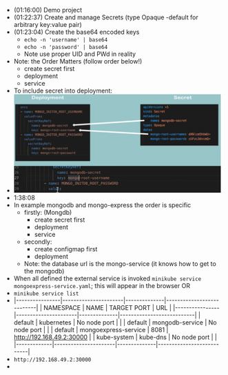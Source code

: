 - (01:16:00) Demo project
- (01:22:37) Create and manage Secrets (type Opaque -default for arbitrary key:value pair)
- (01:23:04) Create the base64 encoded keys
	- `echo -n 'username' | base64`
	- `echo -n 'password' | base64`
	- Note use proper UID and PWd in reality
- Note:  the Order Matters (follow order below!)
	- create secret first
	- deployment
	- service
- To include secret into deployment:
- ![image.png](../assets/image_1686918180776_0.png)
- 1:38:08
- In example mongodb and mongo-express the order is specific
	- firstly: (Mongdb)
		- create secret first
		- deployment
		- service
	- secondly:
		- create configmap first
		- deployment
	- Note: the database url is the mongo-service (it knows how to get to the mongodb)
- When all defined the external service is invoked `minikube service mongoexpress-service.yaml`; this will appear in the browser  OR
- `minikube service list`
- |----------------|----------------------|--------------|---------------------------|
  |  NAMESPACE  |         NAME         | TARGET PORT  |            URL            |
  |----------------|----------------------|--------------|---------------------------|
  | default             | kubernetes           | No node port |                           |
  | default             | mongodb-service      | No node port |                           |
  | default             | mongoexpress-service |         8081 | http://192.168.49.2:30000 |
  | kube-system  | kube-dns             | No node port |                           |
  |-------------|----------------------|--------------|---------------------------|
- `http://192.168.49.2:30000`
-